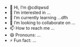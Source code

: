 - 👋 Hi, I’m @cdlqwsd
- 👀 I’m interested in ...
- 🌱 I’m currently learning ...dfh
- 💞️ I’m looking to collaborate on ...
- 📫 How to reach me ...
- 😄 Pronouns: ...
- ⚡ Fun fact: ...

<!---
cdlqw/cdlqw is a ✨ special ✨ repository because its `README.md` (this file) appears on your GitHub profile.
You can click the Preview link to take a look at your changes.
--->
